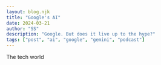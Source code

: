 ```yaml
---
layout: blog.njk
title: "Google's AI"
date: 2024-03-21
author: "SS"
description: "Google. But does it live up to the hype?"
tags: ["post", "ai", "google", "gemini", "podcast"]
---
```


The tech world
